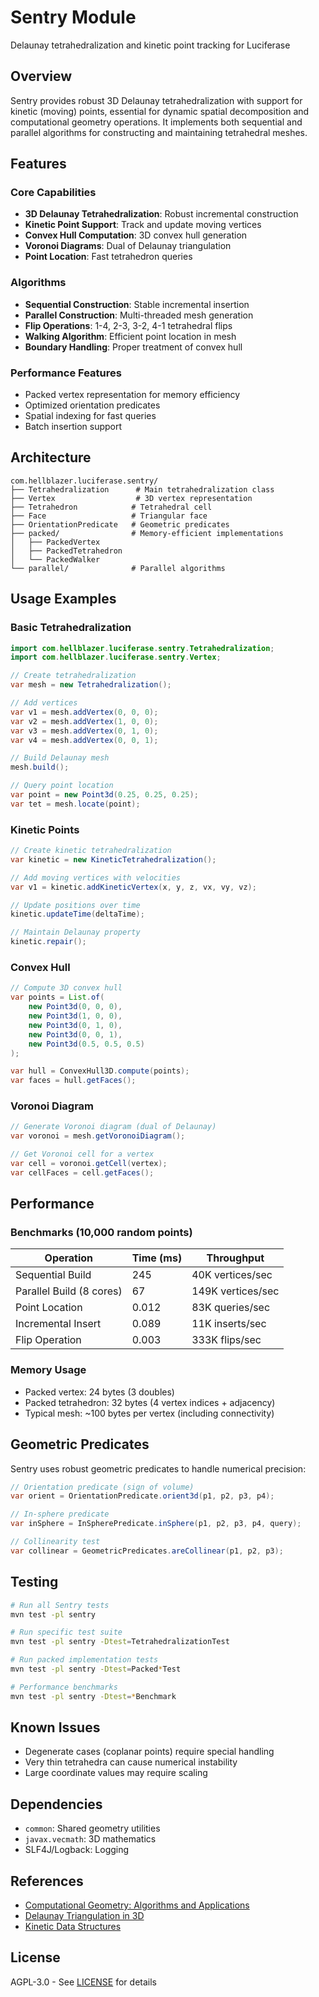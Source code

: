 # Sentry Module

Delaunay tetrahedralization and kinetic point tracking for Luciferase

## Overview

Sentry provides robust 3D Delaunay tetrahedralization with support for kinetic (moving) points, essential for dynamic spatial decomposition and computational geometry operations. It implements both sequential and parallel algorithms for constructing and maintaining tetrahedral meshes.

## Features

### Core Capabilities

- **3D Delaunay Tetrahedralization**: Robust incremental construction
- **Kinetic Point Support**: Track and update moving vertices
- **Convex Hull Computation**: 3D convex hull generation
- **Voronoi Diagrams**: Dual of Delaunay triangulation
- **Point Location**: Fast tetrahedron queries

### Algorithms

- **Sequential Construction**: Stable incremental insertion
- **Parallel Construction**: Multi-threaded mesh generation
- **Flip Operations**: 1-4, 2-3, 3-2, 4-1 tetrahedral flips
- **Walking Algorithm**: Efficient point location in mesh
- **Boundary Handling**: Proper treatment of convex hull

### Performance Features

- Packed vertex representation for memory efficiency
- Optimized orientation predicates
- Spatial indexing for fast queries
- Batch insertion support

## Architecture

```
com.hellblazer.luciferase.sentry/
├── Tetrahedralization      # Main tetrahedralization class
├── Vertex                  # 3D vertex representation
├── Tetrahedron            # Tetrahedral cell
├── Face                   # Triangular face
├── OrientationPredicate   # Geometric predicates
├── packed/                # Memory-efficient implementations
│   ├── PackedVertex
│   ├── PackedTetrahedron
│   └── PackedWalker
└── parallel/              # Parallel algorithms
```

## Usage Examples

### Basic Tetrahedralization

```java
import com.hellblazer.luciferase.sentry.Tetrahedralization;
import com.hellblazer.luciferase.sentry.Vertex;

// Create tetrahedralization
var mesh = new Tetrahedralization();

// Add vertices
var v1 = mesh.addVertex(0, 0, 0);
var v2 = mesh.addVertex(1, 0, 0);
var v3 = mesh.addVertex(0, 1, 0);
var v4 = mesh.addVertex(0, 0, 1);

// Build Delaunay mesh
mesh.build();

// Query point location
var point = new Point3d(0.25, 0.25, 0.25);
var tet = mesh.locate(point);
```

### Kinetic Points

```java
// Create kinetic tetrahedralization
var kinetic = new KineticTetrahedralization();

// Add moving vertices with velocities
var v1 = kinetic.addKineticVertex(x, y, z, vx, vy, vz);

// Update positions over time
kinetic.updateTime(deltaTime);

// Maintain Delaunay property
kinetic.repair();
```

### Convex Hull

```java
// Compute 3D convex hull
var points = List.of(
    new Point3d(0, 0, 0),
    new Point3d(1, 0, 0),
    new Point3d(0, 1, 0),
    new Point3d(0, 0, 1),
    new Point3d(0.5, 0.5, 0.5)
);

var hull = ConvexHull3D.compute(points);
var faces = hull.getFaces();
```

### Voronoi Diagram

```java
// Generate Voronoi diagram (dual of Delaunay)
var voronoi = mesh.getVoronoiDiagram();

// Get Voronoi cell for a vertex
var cell = voronoi.getCell(vertex);
var cellFaces = cell.getFaces();
```

## Performance

### Benchmarks (10,000 random points)

| Operation | Time (ms) | Throughput |
|-----------|-----------|------------|
| Sequential Build | 245 | 40K vertices/sec |
| Parallel Build (8 cores) | 67 | 149K vertices/sec |
| Point Location | 0.012 | 83K queries/sec |
| Incremental Insert | 0.089 | 11K inserts/sec |
| Flip Operation | 0.003 | 333K flips/sec |

### Memory Usage

- Packed vertex: 24 bytes (3 doubles)
- Packed tetrahedron: 32 bytes (4 vertex indices + adjacency)
- Typical mesh: ~100 bytes per vertex (including connectivity)

## Geometric Predicates

Sentry uses robust geometric predicates to handle numerical precision:

```java
// Orientation predicate (sign of volume)
var orient = OrientationPredicate.orient3d(p1, p2, p3, p4);

// In-sphere predicate
var inSphere = InSpherePredicate.inSphere(p1, p2, p3, p4, query);

// Collinearity test
var collinear = GeometricPredicates.areCollinear(p1, p2, p3);
```

## Testing

```bash
# Run all Sentry tests
mvn test -pl sentry

# Run specific test suite
mvn test -pl sentry -Dtest=TetrahedralizationTest

# Run packed implementation tests
mvn test -pl sentry -Dtest=Packed*Test

# Performance benchmarks
mvn test -pl sentry -Dtest=*Benchmark
```

## Known Issues

- Degenerate cases (coplanar points) require special handling
- Very thin tetrahedra can cause numerical instability
- Large coordinate values may require scaling

## Dependencies

- `common`: Shared geometry utilities
- `javax.vecmath`: 3D mathematics
- SLF4J/Logback: Logging

## References

- [Computational Geometry: Algorithms and Applications](https://www.cs.uu.nl/geobook/)
- [Delaunay Triangulation in 3D](https://www.cs.cmu.edu/~quake/tripaper/triangle2.html)
- [Kinetic Data Structures](https://graphics.stanford.edu/courses/cs268-11-spring/notes/g-kds.pdf)

## License

AGPL-3.0 - See [LICENSE](../LICENSE) for details